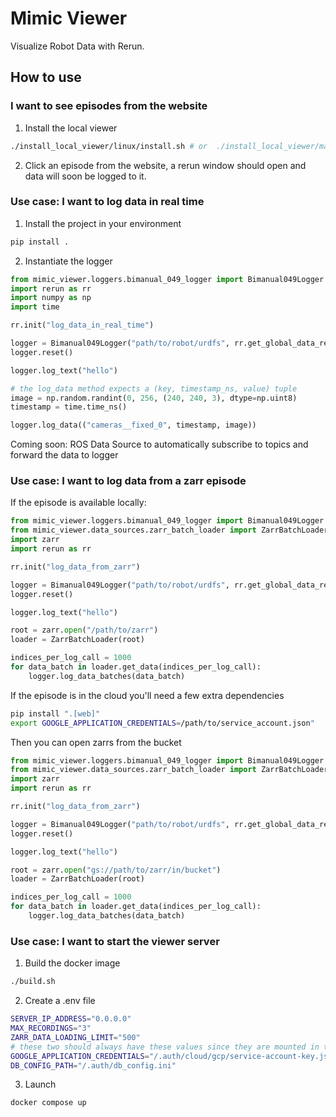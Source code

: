 # Mimic Viewer

Visualize Robot Data with Rerun.

## How to use

### I want to see episodes from the website

1. Install the local viewer

```bash
./install_local_viewer/linux/install.sh # or  ./install_local_viewer/macos/install.sh
```

2. Click an episode from the website, a rerun window should open and data will soon be logged to it.

### Use case: I want to log data in real time

1. Install the project in your environment

```bash
pip install .
```

2. Instantiate the logger

```python
from mimic_viewer.loggers.bimanual_049_logger import Bimanual049Logger
import rerun as rr
import numpy as np
import time

rr.init("log_data_in_real_time")

logger = Bimanual049Logger("path/to/robot/urdfs", rr.get_global_data_recording())
logger.reset()

logger.log_text("hello")

# the log_data method expects a (key, timestamp_ns, value) tuple
image = np.random.randint(0, 256, (240, 240, 3), dtype=np.uint8)
timestamp = time.time_ns()

logger.log_data(("cameras__fixed_0", timestamp, image))
```

Coming soon: ROS Data Source to automatically subscribe to topics and forward the data to logger

### Use case: I want to log data from a zarr episode

If the episode is available locally:

```python
from mimic_viewer.loggers.bimanual_049_logger import Bimanual049Logger
from mimic_viewer.data_sources.zarr_batch_loader import ZarrBatchLoader
import zarr
import rerun as rr

rr.init("log_data_from_zarr")

logger = Bimanual049Logger("path/to/robot/urdfs", rr.get_global_data_recording())
logger.reset()

logger.log_text("hello")

root = zarr.open("/path/to/zarr")
loader = ZarrBatchLoader(root)

indices_per_log_call = 1000
for data_batch in loader.get_data(indices_per_log_call):
    logger.log_data_batches(data_batch)
```

If the episode is in the cloud you'll need a few extra dependencies

```bash
pip install ".[web]"
export GOOGLE_APPLICATION_CREDENTIALS=/path/to/service_account.json"
```

Then you can open zarrs from the bucket

```python
from mimic_viewer.loggers.bimanual_049_logger import Bimanual049Logger
from mimic_viewer.data_sources.zarr_batch_loader import ZarrBatchLoader
import zarr
import rerun as rr

rr.init("log_data_from_zarr")

logger = Bimanual049Logger("path/to/robot/urdfs", rr.get_global_data_recording())
logger.reset()

logger.log_text("hello")

root = zarr.open("gs://path/to/zarr/in/bucket")
loader = ZarrBatchLoader(root)

indices_per_log_call = 1000
for data_batch in loader.get_data(indices_per_log_call):
    logger.log_data_batches(data_batch)
```

### Use case: I want to start the viewer server

1. Build the docker image

```bash
./build.sh
```

2. Create a .env file

```bash
SERVER_IP_ADDRESS="0.0.0.0"
MAX_RECORDINGS="3"
ZARR_DATA_LOADING_LIMIT="500"
# these two should always have these values since they are mounted in the container
GOOGLE_APPLICATION_CREDENTIALS="/.auth/cloud/gcp/service-account-key.json"
DB_CONFIG_PATH="/.auth/db_config.ini"
```

3. Launch

```bash
docker compose up
```